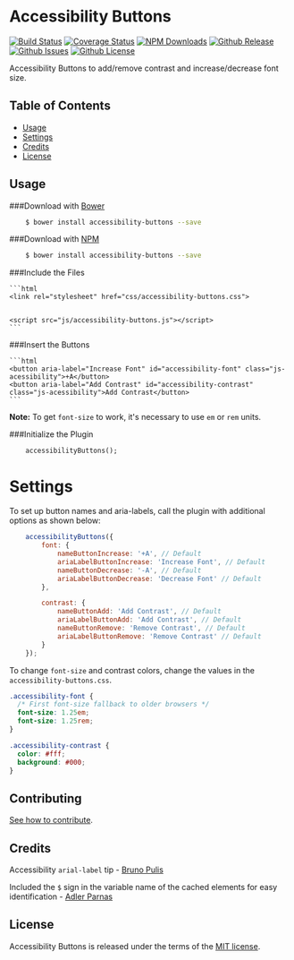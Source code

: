 # Accessibility Buttons

[![Build Status](https://travis-ci.org/tiagoporto/accessibility-buttons.svg)](https://travis-ci.org/tiagoporto/accessibility-buttons)
[![Coverage Status](https://img.shields.io/coveralls/tiagoporto/accessibility-buttons.svg)](https://coveralls.io/github/tiagoporto/accessibility-buttons)
[![NPM Downloads](https://img.shields.io/npm/dt/accessibility-buttons.svg)](https://www.npmjs.com/package/accessibility-buttons)
[![Github Release](https://img.shields.io/github/release/tiagoporto/accessibility-buttons.svg)](https://github.com/tiagoporto/accessibility-buttons/releases)
[![Github Issues](https://img.shields.io/github/issues/tiagoporto/accessibility-buttons.svg)](https://github.com/tiagoporto/accessibility-buttons/issues)
[![Github License](https://img.shields.io/github/license/tiagoporto/accessibility-buttons.svg)](https://raw.githubusercontent.com/tiagoporto/accessibility-buttons/master/LICENSE.md)

Accessibility Buttons to add/remove contrast and increase/decrease font size.

## Table of Contents

* [Usage](#usage)
* [Settings](#settings)
* [Credits](#credits)
* [License](license)

## Usage

###Download with [Bower](http://bower.io/)

```sh
    $ bower install accessibility-buttons --save
```

###Download with [NPM](https://www.npmjs.com/)

```sh
    $ bower install accessibility-buttons --save
```

###Include the Files

    ```html
    <link rel="stylesheet" href="css/accessibility-buttons.css">


    <script src="js/accessibility-buttons.js"></script>
    ```


###Insert the Buttons

    ```html
    <button aria-label="Increase Font" id="accessibility-font" class="js-acessibility">+A</button>
    <button aria-label="Add Contrast" id="accessibility-contrast" class="js-acessibility">Add Contrast</button>
    ```

**Note:** To get `font-size` to work, it's necessary to use `em` or `rem` units.


###Initialize the Plugin

```
    accessibilityButtons();
```

# Settings

To set up button names and aria-labels, call the plugin with additional options as shown below:

```javascript
    accessibilityButtons({
        font: {
            nameButtonIncrease: '+A', // Default
            ariaLabelButtonIncrease: 'Increase Font', // Default
            nameButtonDecrease: '-A', // Default
            ariaLabelButtonDecrease: 'Decrease Font' // Default
        },

        contrast: {
            nameButtonAdd: 'Add Contrast', // Default
            ariaLabelButtonAdd: 'Add Contrast', // Default
            nameButtonRemove: 'Remove Contrast', // Default
            ariaLabelButtonRemove: 'Remove Contrast' // Default
        }
    });
```

To change `font-size` and contrast colors, change the values in the `accessibility-buttons.css`.

```css
.accessibility-font {
  /* First font-size fallback to older browsers */
  font-size: 1.25em;
  font-size: 1.25rem;
}

.accessibility-contrast {
  color: #fff;
  background: #000;
}
```


## Contributing

[See how to contribute](CONTRIBUTING.md).

## Credits

Accessibility `arial-label` tip - [Bruno Pulis](https://github.com/brunopulis)

Included the `$` sign in the variable name of the cached elements for easy identification  - [Adler Parnas](https://github.com/adlerparnas)

## License

Accessibility Buttons is released under the terms of the [MIT license](https://github.com/tiagoporto/accessibility-buttons/blob/master/LICENSE).
